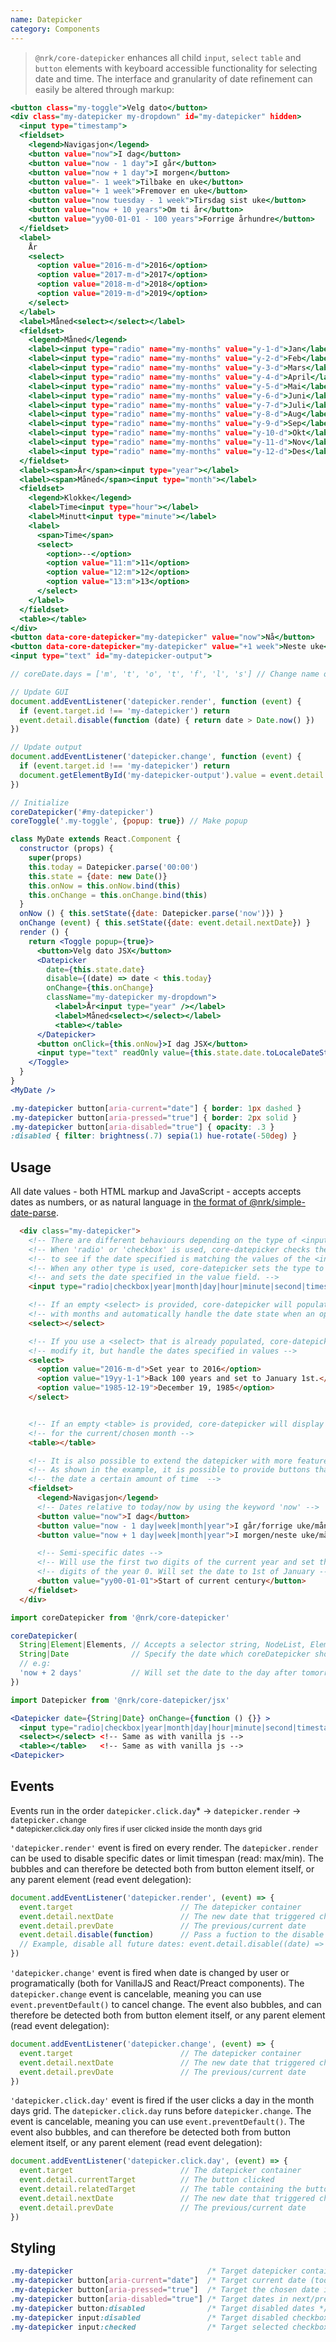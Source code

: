 ```yaml
---
name: Datepicker
category: Components
---
```


> `@nrk/core-datepicker` enhances all child `input`, `select` `table` and `button` elements with keyboard accessible functionality for selecting date and time. The interface and granularity of date refinement can easily be altered through markup:

```datepicker.html
<button class="my-toggle">Velg dato</button>
<div class="my-datepicker my-dropdown" id="my-datepicker" hidden>
  <input type="timestamp">
  <fieldset>
    <legend>Navigasjon</legend>
    <button value="now">I dag</button>
    <button value="now - 1 day">I går</button>
    <button value="now + 1 day">I morgen</button>
    <button value="- 1 week">Tilbake en uke</button>
    <button value="+ 1 week">Fremover en uke</button>
    <button value="now tuesday - 1 week">Tirsdag sist uke</button>
    <button value="now + 10 years">Om ti år</button>
    <button value="yy00-01-01 - 100 years">Forrige århundre</button>
  </fieldset>
  <label>
    År
    <select>
      <option value="2016-m-d">2016</option>
      <option value="2017-m-d">2017</option>
      <option value="2018-m-d">2018</option>
      <option value="2019-m-d">2019</option>
    </select>
  </label>
  <label>Måned<select></select></label>
  <fieldset>
    <legend>Måned</legend>
    <label><input type="radio" name="my-months" value="y-1-d">Jan</label>
    <label><input type="radio" name="my-months" value="y-2-d">Feb</label>
    <label><input type="radio" name="my-months" value="y-3-d">Mars</label>
    <label><input type="radio" name="my-months" value="y-4-d">April</label>
    <label><input type="radio" name="my-months" value="y-5-d">Mai</label>
    <label><input type="radio" name="my-months" value="y-6-d">Juni</label>
    <label><input type="radio" name="my-months" value="y-7-d">Juli</label>
    <label><input type="radio" name="my-months" value="y-8-d">Aug</label>
    <label><input type="radio" name="my-months" value="y-9-d">Sep</label>
    <label><input type="radio" name="my-months" value="y-10-d">Okt</label>
    <label><input type="radio" name="my-months" value="y-11-d">Nov</label>
    <label><input type="radio" name="my-months" value="y-12-d">Des</label>
  </fieldset>
  <label><span>År</span><input type="year"></label>
  <label><span>Måned</span><input type="month"></label>
  <fieldset>
    <legend>Klokke</legend>
    <label>Time<input type="hour"></label>
    <label>Minutt<input type="minute"></label>
    <label>
      <span>Time</span>
      <select>
        <option>--</option>
        <option value="11:m">11</option>
        <option value="12:m">12</option>
        <option value="13:m">13</option>
      </select>
    </label>
  </fieldset>
  <table></table>
</div>
<button data-core-datepicker="my-datepicker" value="now">Nå</button>
<button data-core-datepicker="my-datepicker" value="+1 week">Neste uke</button>
<input type="text" id="my-datepicker-output">
```
```datepicker.js
// coreDate.days = ['m', 't', 'o', 't', 'f', 'l', 's'] // Change name of days

// Update GUI
document.addEventListener('datepicker.render', function (event) {
  if (event.target.id !== 'my-datepicker') return
  event.detail.disable(function (date) { return date > Date.now() })
})

// Update output
document.addEventListener('datepicker.change', function (event) {
  if (event.target.id !== 'my-datepicker') return
  document.getElementById('my-datepicker-output').value = event.detail.nextDate.toLocaleString()
})

// Initialize
coreDatepicker('#my-datepicker')
coreToggle('.my-toggle', {popup: true}) // Make popup
```
```datepicker.jsx
class MyDate extends React.Component {
  constructor (props) {
    super(props)
    this.today = Datepicker.parse('00:00')
    this.state = {date: new Date()}
    this.onNow = this.onNow.bind(this)
    this.onChange = this.onChange.bind(this)
  }
  onNow () { this.setState({date: Datepicker.parse('now')}) }
  onChange (event) { this.setState({date: event.detail.nextDate}) }
  render () {
    return <Toggle popup={true}>
      <button>Velg dato JSX</button>
      <Datepicker
        date={this.state.date}
        disable={(date) => date < this.today}
        onChange={this.onChange}
        className="my-datepicker my-dropdown">
          <label>År<input type="year" /></label>
          <label>Måned<select></select></label>
          <table></table>
      </Datepicker>
      <button onClick={this.onNow}>I dag JSX</button>
      <input type="text" readOnly value={this.state.date.toLocaleDateString()} />
    </Toggle>
  }
}
<MyDate />
```
```datepicker.css
.my-datepicker button[aria-current="date"] { border: 1px dashed }
.my-datepicker button[aria-pressed="true"] { border: 2px solid }
.my-datepicker button[aria-disabled="true"] { opacity: .3 }
:disabled { filter: brightness(.7) sepia(1) hue-rotate(-50deg) }
```

## Usage
All date values - both HTML markup and JavaScript - accepts accepts dates as numbers, or as natural language in [the format of @nrk/simple-date-parse](https://github.com/nrkno/simple-date-parse).

```html
  <div class="my-datepicker">
    <!-- There are different behaviours depending on the type of <input>. -->
    <!-- When 'radio' or 'checkbox' is used, core-datepicker checks the value field -->
    <!-- to see if the date specified is matching the values of the <input>s. -->
    <!-- When any other type is used, core-datepicker sets the type to number -->
    <!-- and sets the date specified in the value field. -->
    <input type="radio|checkbox|year|month|day|hour|minute|second|timestamp"/>

    <!-- If an empty <select> is provided, core-datepicker will populate the select -->
    <!-- with months and automatically handle the date state when an option is chosen -->
    <select></select>

    <!-- If you use a <select> that is already populated, core-datepicker will not -->
    <!-- modify it, but handle the dates specified in values -->
    <select>
      <option value="2016-m-d">Set year to 2016</option>
      <option value="19yy-1-1">Back 100 years and set to January 1st.</option>
      <option value="1985-12-19">December 19, 1985</option>
    </select>


    <!-- If an empty <table> is provided, core-datepicker will display all dates -->
    <!-- for the current/chosen month -->
    <table></table>

    <!-- It is also possible to extend the datepicker with more features -->
    <!-- As shown in the example, it is possible to provide buttons that moves -->
    <!-- the date a certain amount of time  -->
    <fieldset>
      <legend>Navigasjon</legend>
      <!-- Dates relative to today/now by using the keyword 'now' -->
      <button value="now">I dag</button>
      <button value="now - 1 day|week|month|year">I går/forrige uke/måned/år</button>
      <button value="now + 1 day|week|month|year">I morgen/neste uke/måned/år</button>

      <!-- Semi-specific dates -->
      <!-- Will use the first two digits of the current year and set the two last -->
      <!-- digits of the year 0. Will set the date to 1st of January -->
      <button value="yy00-01-01">Start of current century</button>
    </fieldset>
  </div>
```

```js
import coreDatepicker from '@nrk/core-datepicker'

coreDatepicker(
  String|Element|Elements, // Accepts a selector string, NodeList, Element or array of Elements
  String|Date              // Specify the date which coreDatepicker should use.
  // e.g:
  'now + 2 days'           // Will set the date to the day after tomorrow  
})
```

```jsx
import Datepicker from '@nrk/core-datepicker/jsx'

<Datepicker date={String|Date} onChange={function () {}} >
  <input type="radio|checkbox|year|month|day|hour|minute|second|timestamp"/> <!-- Same as with vanilla js -->  
  <select></select> <!-- Same as with vanilla js -->
  <table></table>   <!-- Same as with vanilla js -->
<Datepicker>
```


## Events
Events run in the order `datepicker.click.day`\* &rarr; `datepicker.render` &rarr; `datepicker.change`
<br><small>\* datepicker.click.day only fires if user clicked inside the month days grid</small>

`'datepicker.render'` event is fired on every render. The `datepicker.render` can be used to disable specific dates or limit timespan (read: max/min). The bubbles and can therefore be detected both from button element itself, or any parent element (read event delegation):

```js
document.addEventListener('datepicker.render', (event) => {
  event.target                        // The datepicker container
  event.detail.nextDate               // The new date that triggered change
  event.detail.prevDate               // The previous/current date
  event.detail.disable(function)      // Pass a fuction to the disable parameter to visually dates
  // Example, disable all future dates: event.detail.disable((date) => date > Date.now())
})
```

`'datepicker.change'` event is fired when date is changed by user or programatically (both for VanillaJS and React/Preact components). The `datepicker.change` event is cancelable, meaning you can use `event.preventDefault()` to cancel change. The event also bubbles, and can therefore be detected both from button element itself, or any parent element (read event delegation):

```js
document.addEventListener('datepicker.change', (event) => {
  event.target                        // The datepicker container
  event.detail.nextDate               // The new date that triggered change
  event.detail.prevDate               // The previous/current date
})
```

`'datepicker.click.day'` event is fired if the user clicks a day in the month days grid. The `datepicker.click.day` runs before `datepicker.change`. The event is cancelable, meaning you can use `event.preventDefault()`. The event also bubbles, and can therefore be detected both from button element itself, or any parent element (read event delegation):

```js
document.addEventListener('datepicker.click.day', (event) => {
  event.target                        // The datepicker container
  event.detail.currentTarget          // The button clicked
  event.detail.relatedTarget          // The table containing the button
  event.detail.nextDate               // The new date that triggered change
  event.detail.prevDate               // The previous/current date
})
```

## Styling

```css
.my-datepicker                              /* Target datepicker container */
.my-datepicker button[aria-current="date"]  /* Target current date (today) in the table */
.my-datepicker button[aria-pressed="true"]  /* Target the chosen date in the table */
.my-datepicker button[aria-disabled="true"] /* Target dates in next/prev month in the table */
.my-datepicker button:disabled              /* Target disabled dates */
.my-datepicker input:disabled               /* Target disabled checkbox/radio dates */
.my-datepicker input:checked                /* Target selected checkbox/radio dates */
```
